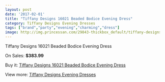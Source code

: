 ```yaml
---
layout: post
date: '2017-02-01'
title: "Tiffany Designs 16021 Beaded Bodice Evening Dress"
category: Tiffany Designs Evening Dresses
tags: ["brand","party","evening","charming","dress"]
image: http://img.princessan.com/29843-thickbox_default/tiffany-designs-16021-beaded-bodice-evening-dress.jpg
---
```

Tiffany Designs 16021 Beaded Bodice Evening Dress

On Sales: **$383.99**
<a href="https://www.princessan.com/en/13624-tiffany-designs-16021-beaded-bodice-evening-dress.html"><amp-img layout="responsive" width="600" height="600" src="//img.princessan.com/29843-thickbox_default/tiffany-designs-16021-beaded-bodice-evening-dress.jpg" alt="Tiffany Designs 16021 Beaded Bodice Evening Dress 0" /></a>

Buy it: [Tiffany Designs 16021 Beaded Bodice Evening Dress](https://www.princessan.com/en/13624-tiffany-designs-16021-beaded-bodice-evening-dress.html "Tiffany Designs 16021 Beaded Bodice Evening Dress")

View more: [Tiffany Designs Evening Dresses](https://www.princessan.com/en/100- "Tiffany Designs Evening Dresses")